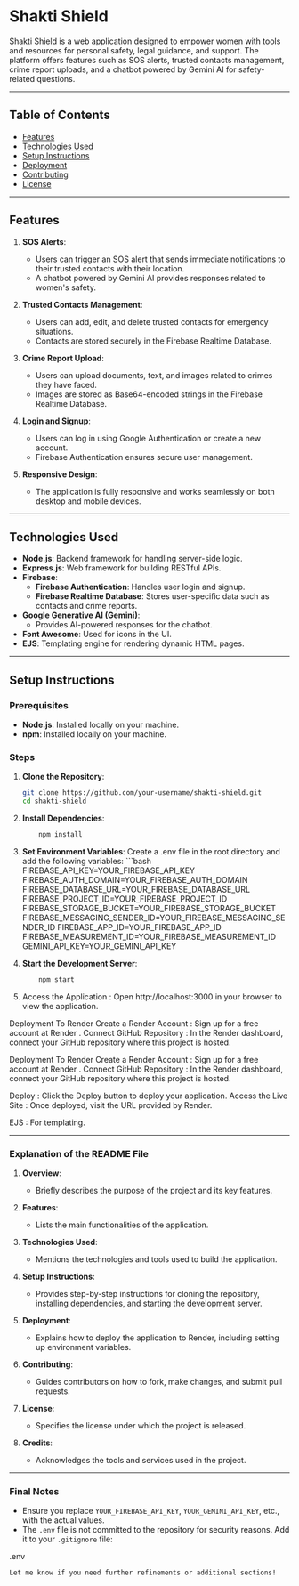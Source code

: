 # Shakti Shield

Shakti Shield is a web application designed to empower women with tools and resources for personal safety, legal guidance, and support. The platform offers features such as SOS alerts, trusted contacts management, crime report uploads, and a chatbot powered by Gemini AI for safety-related questions.

---

## Table of Contents

- [Features](#features)
- [Technologies Used](#technologies-used)
- [Setup Instructions](#setup-instructions)
- [Deployment](#deployment)
- [Contributing](#contributing)
- [License](#license)

---

## Features

1. **SOS Alerts**:
   - Users can trigger an SOS alert that sends immediate notifications to their trusted contacts with their location.
   - A chatbot powered by Gemini AI provides responses related to women's safety.

2. **Trusted Contacts Management**:
   - Users can add, edit, and delete trusted contacts for emergency situations.
   - Contacts are stored securely in the Firebase Realtime Database.

3. **Crime Report Upload**:
   - Users can upload documents, text, and images related to crimes they have faced.
   - Images are stored as Base64-encoded strings in the Firebase Realtime Database.

4. **Login and Signup**:
   - Users can log in using Google Authentication or create a new account.
   - Firebase Authentication ensures secure user management.

5. **Responsive Design**:
   - The application is fully responsive and works seamlessly on both desktop and mobile devices.

---

## Technologies Used

- **Node.js**: Backend framework for handling server-side logic.
- **Express.js**: Web framework for building RESTful APIs.
- **Firebase**:
  - **Firebase Authentication**: Handles user login and signup.
  - **Firebase Realtime Database**: Stores user-specific data such as contacts and crime reports.
- **Google Generative AI (Gemini)**:
  - Provides AI-powered responses for the chatbot.
- **Font Awesome**: Used for icons in the UI.
- **EJS**: Templating engine for rendering dynamic HTML pages.

---

## Setup Instructions

### **Prerequisites**
- **Node.js**: Installed locally on your machine.
- **npm**: Installed locally on your machine.

### **Steps**

1. **Clone the Repository**:
   ```bash
   git clone https://github.com/your-username/shakti-shield.git
   cd shakti-shield


2. **Install Dependencies**:
      ```bash
          npm install

3. **Set Environment Variables**:
      Create a .env file in the root directory and add the following variables:
       ```bash
           FIREBASE_API_KEY=YOUR_FIREBASE_API_KEY
           FIREBASE_AUTH_DOMAIN=YOUR_FIREBASE_AUTH_DOMAIN
           FIREBASE_DATABASE_URL=YOUR_FIREBASE_DATABASE_URL
           FIREBASE_PROJECT_ID=YOUR_FIREBASE_PROJECT_ID
           FIREBASE_STORAGE_BUCKET=YOUR_FIREBASE_STORAGE_BUCKET
           FIREBASE_MESSAGING_SENDER_ID=YOUR_FIREBASE_MESSAGING_SENDER_ID
           FIREBASE_APP_ID=YOUR_FIREBASE_APP_ID
           FIREBASE_MEASUREMENT_ID=YOUR_FIREBASE_MEASUREMENT_ID
           GEMINI_API_KEY=YOUR_GEMINI_API_KEY

4. **Start the Development Server**:
   ```bash
       npm start

5. Access the Application :
      Open http://localhost:3000 in your browser to view the application.

Deployment
To Render
Create a Render Account :
Sign up for a free account at Render .
Connect GitHub Repository :
In the Render dashboard, connect your GitHub repository where this project is hosted.


Deployment
To Render
Create a Render Account :
Sign up for a free account at Render .
Connect GitHub Repository :
In the Render dashboard, connect your GitHub repository where this project is hosted.


Deploy :
Click the Deploy button to deploy your application.
Access the Live Site :
Once deployed, visit the URL provided by Render.


EJS : For templating.

---

### **Explanation of the README File**

1. **Overview**:
   - Briefly describes the purpose of the project and its key features.

2. **Features**:
   - Lists the main functionalities of the application.

3. **Technologies Used**:
   - Mentions the technologies and tools used to build the application.

4. **Setup Instructions**:
   - Provides step-by-step instructions for cloning the repository, installing dependencies, and starting the development server.

5. **Deployment**:
   - Explains how to deploy the application to Render, including setting up environment variables.

6. **Contributing**:
   - Guides contributors on how to fork, make changes, and submit pull requests.

7. **License**:
   - Specifies the license under which the project is released.

8. **Credits**:
   - Acknowledges the tools and services used in the project.

---

### **Final Notes**

- Ensure you replace `YOUR_FIREBASE_API_KEY`, `YOUR_GEMINI_API_KEY`, etc., with the actual values.
- The `.env` file is not committed to the repository for security reasons. Add it to your `.gitignore` file:

.env
  ```bash
Let me know if you need further refinements or additional sections!
